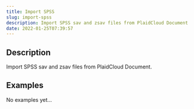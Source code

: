```yaml
---
title: Import SPSS
slug: import-spss
description: Import SPSS sav and zsav files from PlaidCloud Document
date: 2022-01-25T07:39:57
---
```


## Description


Import SPSS sav and zsav files from PlaidCloud Document.

## Examples

No examples yet...
